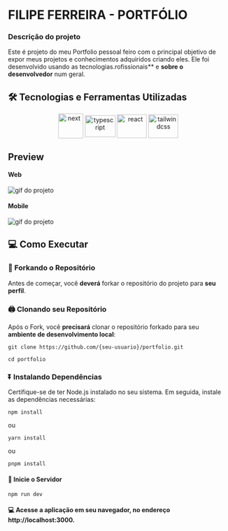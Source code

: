 <h1 justify='center'>
  FILIPE FERREIRA - PORTFÓLIO
</h1>

### Descrição do projeto

Este é projeto do meu Portfolio pessoal feiro com o principal objetivo de expor meus projetos e conhecimentos adquiridos criando eles. Ele foi desenvolvido usando as tecnologias.rofissionais** e **sobre o desenvolvedor** num geral.

## 🛠️ Tecnologias e Ferramentas Utilizadas
<div align='center'>
   <img align='center' height='57' width='57' title='Next' alt='next' src='https://cdn.jsdelivr.net/gh/devicons/devicon@latest/icons/nextjs/nextjs-original.svg' />
   <img align='center' height='50' width='70' title='TypeScript' alt='typescript' src='https://cdn.jsdelivr.net/gh/devicons/devicon@latest/icons/typescript/typescript-original.svg' />
   <img align='center' height='54' width='68' title='React' alt='react' src='https://cdn.jsdelivr.net/gh/devicons/devicon@latest/icons/react/react-original.svg' />
   <img align='center' height='54' width='68' title='Tailwindcss' alt='tailwindcss' src='https://cdn.jsdelivr.net/gh/devicons/devicon@latest/icons/tailwindcss/tailwindcss-original.svg' />
</div>

## Preview

#### Web
<img src="/public/AnimaçãoWeb.gif" title="gif do projeto">

#### Mobile
<img src="" title="gif do projeto">

## 💻 Como Executar

### 🍴 Forkando o Repositório

Antes de começar, você **deverá** forkar o repositório do projeto para **seu perfil**.

### 🖨 Clonando seu Repositório

Após o Fork, você **precisará** clonar o repositório forkado para seu **ambiente de desenvolvimento local**:

```
git clone https://github.com/{seu-usuario}/portfolio.git
```
```
cd portfolio
```

### ⏬ Instalando Dependências

Certifique-se de ter Node.js instalado no seu sistema. Em seguida, instale as dependências necessárias:

```
npm install
```

ou

```
yarn install
```

ou

```
pnpm install
```

#### 📡 Inicie o Servidor


```
npm run dev
```

#### 💻 Acesse a aplicação em seu navegador, no endereço http://localhost:3000.
